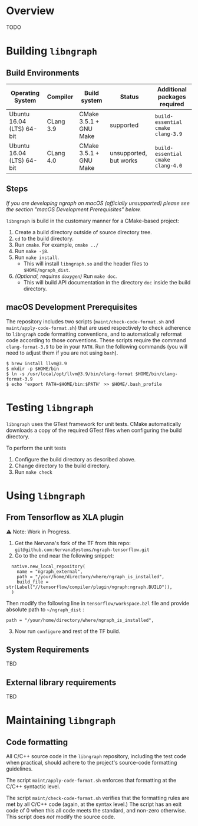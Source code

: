 # Overview
TODO

# Building `libngraph`

## Build Environments

| Operating System            | Compiler  | Build system           | Status                 | Additional packages required      |
| --------------------------- | --------- | ---------------------- | ---------------------- | --------------------------------- |
| Ubuntu 16.04 (LTS) 64-bit   | CLang 3.9 | CMake 3.5.1 + GNU Make | supported              | `build-essential cmake clang-3.9` |
| Ubuntu 16.04 (LTS) 64-bit   | CLang 4.0 | CMake 3.5.1 + GNU Make | unsupported, but works | `build-essential cmake clang-4.0` |

## Steps

_If you are developing ngraph on macOS (officially unsupported) please see the section "macOS Development Prerequisites" below._

`libngraph` is build in the customary manner for a CMake-based project:

1. Create a build directory outside of source directory tree.
2. `cd` to the build directory.
3. Run `cmake`.  For example, `cmake ../`
4. Run `make -j8`.
5. Run `make install`.
    * This will install `libngraph.so` and the header files to `$HOME/ngraph_dist`.
6. _(Optional, requires `doxygen`)_ Run `make doc`.
    * This will build API documentation in the directory `doc` inside the build directory.

## macOS Development Prerequisites

The repository includes two scripts (`maint/check-code-format.sh` and `maint/apply-code-format.sh`) that are used respectively to check adherence to `libngraph` code formatting conventions, and to automatically reformat code according to those conventions. These scripts require the command `clang-format-3.9` to be in your `PATH`. Run the following commands (you will need to adjust them if you are not using `bash`).

```
$ brew install llvm@3.9
$ mkdir -p $HOME/bin
$ ln -s /usr/local/opt/llvm@3.9/bin/clang-format $HOME/bin/clang-format-3.9
$ echo 'export PATH=$HOME/bin:$PATH' >> $HOME/.bash_profile
```

# Testing `libngraph`

`libngraph` uses the GTest framework for unit tests.   CMake automatically downloads a
copy of the required GTest files when configuring the build directory.

To perform the unit tests

1. Configure the build directory as described above.
2. Change directory to the build directory.
3. Run `make check`

# Using `libngraph`

## From Tensorflow as XLA plugin

:warning: Note: Work in Progress.

1. Get the Nervana's fork of the TF from this repo: ```git@github.com:NervanaSystems/ngraph-tensorflow.git```
2. Go to the end near the following snippet:
```
  native.new_local_repository(
    name = "ngraph_external",
    path = "/your/home/directory/where/ngraph_is_installed",
    build_file = str(Label("//tensorflow/compiler/plugin/ngraph:ngraph.BUILD")),
  )
```

Then modify the following line in `tensorflow/workspace.bzl` file and provide absolute path to `~/ngraph_dist` :
```
path = "/your/home/directory/where/ngraph_is_installed",
```
3. Now run `configure` and rest of the TF build.

## System Requirements
TBD

## External library requirements
TBD

# Maintaining `libngraph`

## Code formatting
All C/C++ source code in the `libngraph` repository, including the test code when practical,
should adhere to the project's source-code formatting guidelines.

The script `maint/apply-code-format.sh` enforces that formatting at the C/C++ syntactic level.

The script `maint/check-code-format.sh` verifies that the formatting rules are met by all C/C++
code (again, at the syntax level.)  The script has an exit code of 0 when this all code meets
the standard, and non-zero otherwise.  This script does _not_ modify the source code.

